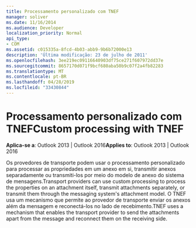```yaml
---
title: Processamento personalizado com TNEF
manager: soliver
ms.date: 11/16/2014
ms.audience: Developer
localization_priority: Normal
api_type:
- COM
ms.assetid: c015335a-8fcd-4b03-abb9-9b6b72000e13
description: 'Última modificação: 23 de julho de 2011'
ms.openlocfilehash: 3ee219ec09116640903df75ce271f607972dd37e
ms.sourcegitcommit: 8657170d071f9bcf680aba50b9c07f2a4fb82283
ms.translationtype: MT
ms.contentlocale: pt-BR
ms.lasthandoff: 04/28/2019
ms.locfileid: "33430844"
---
```

# <a name="custom-processing-with-tnef"></a><span data-ttu-id="01f43-103">Processamento personalizado com TNEF</span><span class="sxs-lookup"><span data-stu-id="01f43-103">Custom processing with TNEF</span></span>

<span data-ttu-id="01f43-104">**Aplica-se a**: Outlook 2013 | Outlook 2016</span><span class="sxs-lookup"><span data-stu-id="01f43-104">**Applies to**: Outlook 2013 | Outlook 2016</span></span> 
  
<span data-ttu-id="01f43-105">Os provedores de transporte podem usar o processamento personalizado para processar as propriedades em um anexo em si, transmitir anexos separadamente ou transmiti-los por meio do modelo de anexo do sistema de mensagens.</span><span class="sxs-lookup"><span data-stu-id="01f43-105">Transport providers can use custom processing to process the properties on an attachment itself, transmit attachments separately, or transmit them through the messaging system's attachment model.</span></span> <span data-ttu-id="01f43-106">O TNEF usa um mecanismo que permite ao provedor de transporte enviar os anexos além da mensagem e reconectá-los no lado de recebimento.</span><span class="sxs-lookup"><span data-stu-id="01f43-106">TNEF uses a mechanism that enables the transport provider to send the attachments apart from the message and reconnect them on the receiving side.</span></span>
  

